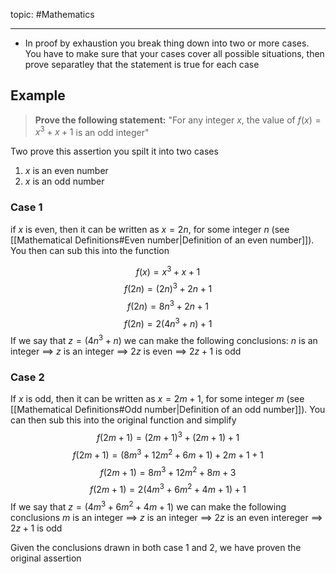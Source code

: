 topic: #Mathematics 

---

- In proof by exhaustion you break thing down into two or more cases. You have to make sure that your cases cover all possible situations, then prove separatley that the statement is true for each case

## Example
> **Prove the following statement:** "For any integer $x$, the value of $f(x)=x^3+x+1$ is an odd integer"

Two prove this assertion you spilt it into two cases
1) $x$ is an even number
2) $x$ is an odd number

### Case 1
if $x$ is even, then it can be written as $x=2n$, for some integer $n$ (see [[Mathematical Definitions#Even number|Definition of an even number]]). You then can sub this into the function

$$f(x)=x^3+x+1$$
$$f(2n)=(2n)^3+2n+1$$
$$f(2n)=8n^3+2n+1$$
$$f(2n)=2(4n^3+n)+1$$
If we say that $z=(4n^3+n)$ we can make the following conclusions:
$n$ is an integer $\implies$ $z$ is an integer $\implies$ $2z$ is even $\implies$ $2z+1$ is odd

### Case 2
If $x$ is odd, then it can be written as $x=2m+1$, for some integer $m$ (see [[Mathematical Definitions#Odd number|Definition of an odd number]]). You can then sub this into the original function and simplify
$$f(2m+1)=(2m+1)^3+(2m+1)+1$$
$$f(2m+1)=(8m^3+12m^2+6m+1)+2m+1+1$$
$$f(2m+1)=8m^3+12m^2+8m+3$$
$$f(2m+1)=2(4m^3+6m^2+4m+1)+1$$
If we say that $z=(4m^3+6m^2+4m+1)$ we can make the following conclusions 
$m$ is an integer $\implies$ $z$ is an integer $\implies$ $2z$ is an even intereger $\implies$ $2z+1$ is odd

Given the conclusions drawn in both case 1 and 2, we have proven the original assertion